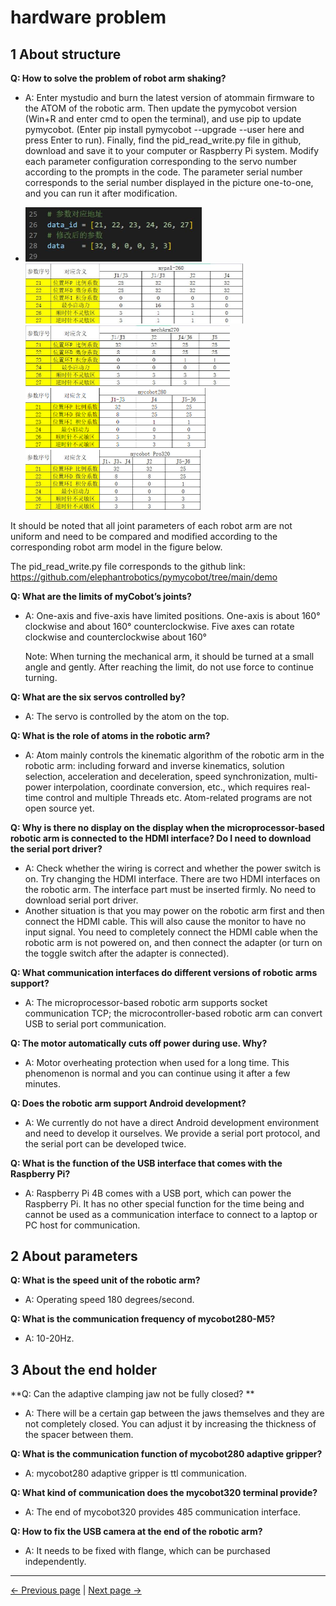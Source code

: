 # hardware problem

## 1 About structure

**Q: How to solve the problem of robot arm shaking?**
- A: Enter mystudio and burn the latest version of atommain firmware to the ATOM of the robotic arm.
    Then update the pymycobot version (Win+R and enter cmd to open the terminal), and use pip to update pymycobot.
    (Enter pip install pymycobot --upgrade --user here and press Enter to run).
    Finally, find the pid_read_write.py file in github, download and save it to your computer or Raspberry Pi system.
    Modify each parameter configuration corresponding to the servo number according to the prompts in the code. The parameter serial number corresponds to the serial number displayed in the picture one-to-one, and you can run it after modification.
   
- <img src="../resources/14-IssueFAQ/demo.jpg" style="zoom: 50%;" />
    <img src="../resources/14-IssueFAQ/260.jpg" style="zoom: 50%;" />
    <img src="../resources/14-IssueFAQ/270.jpg" style="zoom: 50%;" />
    <img src="../resources/14-IssueFAQ/280.png" style="zoom: 50%;" />
    <img src="../resources/14-IssueFAQ/320.jpg" style="zoom: 50%;" />

It should be noted that all joint parameters of each robot arm are not uniform and need to be compared and modified according to the corresponding robot arm model in the figure below.

The pid_read_write.py file corresponds to the github link: https://github.com/elephantrobotics/pymycobot/tree/main/demo
      



**Q: What are the limits of myCobot’s joints?**
- A: One-axis and five-axis have limited positions. One-axis is about 160° clockwise and about 160° counterclockwise. Five axes can rotate clockwise and counterclockwise about 160°

    Note: When turning the mechanical arm, it should be turned at a small angle and gently. After reaching the limit, do not use force to continue turning.

**Q: What are the six servos controlled by?**

- A: The servo is controlled by the atom on the top.

**Q: What is the role of atoms in the robotic arm?**

- A: Atom mainly controls the kinematic algorithm of the robotic arm in the robotic arm: including forward and inverse kinematics, solution selection, acceleration and deceleration, speed synchronization, multi-power interpolation, coordinate conversion, etc., which requires real-time control and multiple Threads etc. Atom-related programs are not open source yet.

**Q: Why is there no display on the display when the microprocessor-based robotic arm is connected to the HDMI interface? Do I need to download the serial port driver?**
- A: Check whether the wiring is correct and whether the power switch is on. Try changing the HDMI interface. There are two HDMI interfaces on the robotic arm. The interface part must be inserted firmly. No need to download serial port driver.
- Another situation is that you may power on the robotic arm first and then connect the HDMI cable. This will also cause the monitor to have no input signal. You need to completely connect the HDMI cable when the robotic arm is not powered on, and then connect the adapter (or turn on the toggle switch after the adapter is connected).



**Q: What communication interfaces do different versions of robotic arms support?**

- A: The microprocessor-based robotic arm supports socket communication TCP; the microcontroller-based robotic arm can convert USB to serial port communication.


**Q: The motor automatically cuts off power during use. Why?**

- A: Motor overheating protection when used for a long time. This phenomenon is normal and you can continue using it after a few minutes.


**Q: Does the robotic arm support Android development?**

- A: We currently do not have a direct Android development environment and need to develop it ourselves. We provide a serial port protocol, and the serial port can be developed twice.

**Q: What is the function of the USB interface that comes with the Raspberry Pi?**

- A: Raspberry Pi 4B comes with a USB port, which can power the Raspberry Pi. It has no other special function for the time being and cannot be used as a communication interface to connect to a laptop or PC host for communication.



## 2 About parameters

**Q: What is the speed unit of the robotic arm?**
- A: Operating speed 180 degrees/second.


**Q: What is the communication frequency of mycobot280-M5?**

- A: 10-20Hz.

## 3 About the end holder


**Q: Can the adaptive clamping jaw not be fully closed? **
- A: There will be a certain gap between the jaws themselves and they are not completely closed. You can adjust it by increasing the thickness of the spacer between them.


**Q: What is the communication function of mycobot280 adaptive gripper?**

- A: mycobot280 adaptive gripper is ttl communication.

**Q: What kind of communication does the mycobot320 terminal provide?**

- A: The end of mycobot320 provides 485 communication interface.

**Q: How to fix the USB camera at the end of the robotic arm?**

- A: It needs to be fixed with flange, which can be purchased independently.

---
[← Previous page](./14.2-software.md) | [Next page → ](../4-FirstInstallAndUse/4-FirstInstallAndUse.md)